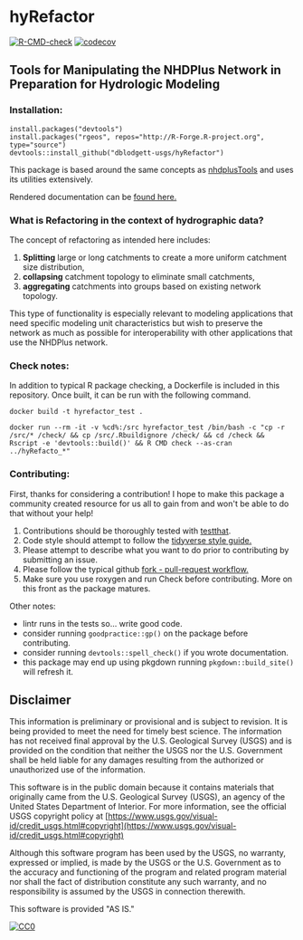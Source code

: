 # hyRefactor

[![R-CMD-check](https://github.com/dblodgett-usgs/hyRefactor/actions/workflows/R-CMD-check.yml/badge.svg)](https://github.com/dblodgett-usgs/hyRefactor/actions/workflows/R-CMD-check.yml) [![codecov](https://codecov.io/gh/dblodgett-usgs/hyRefactor/branch/master/graph/badge.svg?token=GSJGAVH1T4)](https://codecov.io/gh/dblodgett-usgs/hyRefactor)

## Tools for Manipulating the NHDPlus Network in Preparation for Hydrologic Modeling

### Installation:

```
install.packages("devtools")
install.packages("rgeos", repos="http://R-Forge.R-project.org", type="source")
devtools::install_github("dblodgett-usgs/hyRefactor")
```

This package is based around the same concepts as [nhdplusTools](https://usgs-r.github.io/nhdplusTools/) and uses its utilities extensively.

Rendered documentation can be [found here.](https://github.com/dblodgett-usgs/hyRefactor/blob/master/docs/Reference_Manual_hyRefactor.md)

### What is Refactoring in the context of hydrographic data?

The concept of refactoring as intended here includes:

1) **Splitting** large or long catchments to create a more uniform catchment size
distribution,  
2) **collapsing** catchment topology to eliminate small catchments,  
3) **aggregating** catchments into groups based on existing network topology.  

This type of functionality is especially relevant to modeling applications that
need specific modeling unit characteristics but wish to preserve the network as
much as possible for interoperability with other applications that use the
NHDPlus network.

### Check notes:
In addition to typical R package checking, a Dockerfile is included in this repository. Once built, it can be run with the following command.

```
docker build -t hyrefactor_test .

docker run --rm -it -v %cd%:/src hyrefactor_test /bin/bash -c "cp -r /src/* /check/ && cp /src/.Rbuildignore /check/ && cd /check && Rscript -e 'devtools::build()' && R CMD check --as-cran ../hyRefacto_*"
```

### Contributing:

First, thanks for considering a contribution! I hope to make this package a community created resource
for us all to gain from and won't be able to do that without your help!

1) Contributions should be thoroughly tested with [testthat](https://testthat.r-lib.org/).  
2) Code style should attempt to follow the [tidyverse style guide.](http://style.tidyverse.org/)  
3) Please attempt to describe what you want to do prior to contributing by submitting an issue.  
4) Please follow the typical github [fork - pull-request workflow.](https://gist.github.com/Chaser324/ce0505fbed06b947d962)  
5) Make sure you use roxygen and run Check before contributing. More on this front as the package matures. 

Other notes:
- lintr runs in the tests so... write good code.
- consider running `goodpractice::gp()` on the package before contributing.
- consider running `devtools::spell_check()` if you wrote documentation.
- this package may end up using pkgdown running `pkgdown::build_site()` will refresh it.

## Disclaimer

This information is preliminary or provisional and is subject to revision. It is being provided to meet the need for timely best science. The information has not received final approval by the U.S. Geological Survey (USGS) and is provided on the condition that neither the USGS nor the U.S. Government shall be held liable for any damages resulting from the authorized or unauthorized use of the information.

This software is in the public domain because it contains materials that originally came from the U.S. Geological Survey  (USGS), an agency of the United States Department of Interior. For more information, see the official USGS copyright policy at [https://www.usgs.gov/visual-id/credit_usgs.html#copyright](https://www.usgs.gov/visual-id/credit_usgs.html#copyright)

Although this software program has been used by the USGS, no warranty, expressed or implied, is made by the USGS or the U.S. Government as to the accuracy and functioning of the program and related program material nor shall the fact of distribution constitute any such warranty, and no responsibility is assumed by the USGS in connection therewith.

This software is provided "AS IS."

 [
    ![CC0](https://i.creativecommons.org/p/zero/1.0/88x31.png)
  ](https://creativecommons.org/publicdomain/zero/1.0/)
